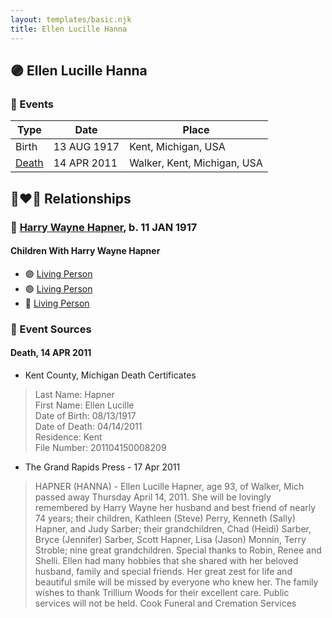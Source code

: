 ```yaml
---
layout: templates/basic.njk
title: Ellen Lucille Hanna
---
```

## 🟣 Ellen Lucille Hanna

### 📆 Events

Type | Date | Place
------ | ------ | ------
Birth | 13 AUG 1917 | Kent, Michigan, USA
[Death](#event-21b35e4b-7895-47bf-960f-7a6bf355798e) | 14 APR 2011 | Walker, Kent, Michigan, USA

## 👩‍❤️‍👨 Relationships

### 🔵 [Harry Wayne Hapner](/people/9/97595740), b. 11 JAN 1917

#### Children With Harry Wayne Hapner
* 🟣 [Living Person](/people/6/61459971)
* 🟣 [Living Person](/people/2/28777806)
* 🔵 [Living Person](/people/9/94321954)
### 📰 Event Sources

#### <a id="event-21b35e4b-7895-47bf-960f-7a6bf355798e"></a> Death, 14 APR 2011
* Kent County, Michigan Death Certificates
>   
  > Last Name: Hapner  
  > First Name: Ellen Lucille  
  > Date of Birth: 08/13/1917  
  > Date of Death: 04/14/2011  
  > Residence: Kent  
  > File Number: 201104150008209
* The Grand Rapids Press  - 17 Apr 2011
>   
  > HAPNER (HANNA) - Ellen Lucille Hapner, age 93, of Walker, Mich passed away Thursday April 14, 2011. She will be lovingly remembered by Harry Wayne her husband and best friend of nearly 74 years; their children, Kathleen (Steve) Perry, Kenneth (Sally) Hapner, and Judy Sarber; their grandchildren, Chad (Heidi) Sarber, Bryce (Jennifer) Sarber, Scott Hapner, Lisa (Jason) Monnin, Terry Stroble; nine great grandchildren. Special thanks to Robin, Renee and Shelli. Ellen had many hobbies that she shared with her beloved husband, family and special friends. Her great zest for life and beautiful smile will be missed by everyone who knew her. The family wishes to thank Trillium Woods for their excellent care. Public services will not be held. Cook Funeral and Cremation Services
